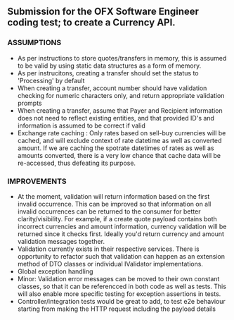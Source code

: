 ## Submission for the OFX Software Engineer coding test; to create a Currency API.

### ASSUMPTIONS
- As per instructions to store quotes/transfers in memory, this is assumed to be valid by using static data structures as a form of memory.
- As per instrucitons, creating a transfer should set the status to 'Processing' by default
- When creating a transfer, account number should have validation checking for numeric characters only, and return appropriate validation prompts
- When creating a transfer, assume that Payer and Recipient information does not need to reflect existing entities, and that provided ID's and information is assumed to be correct if valid
- Exchange rate caching : Only rates based on sell-buy currencies will be cached, and will exclude context of rate datetime as well as converted amount. If we are caching the spotrate datetimes of rates as well as amounts converted, there is a very low chance that cache data will be re-accessed, thus defeating its purpose.

### IMPROVEMENTS
- At the moment, validation will return information based on the first invalid occurrence. This can be improved so that information on all invalid occurrences can be returned to the consumer for better clarity/visibility. For example, if a create quote payload contains both incorrect currencies and amount information, currency validation will be returned since it checks first. Ideally you'd return currency and amount validation messages together.
- Validation currently exists in their respective services. There is opportunity to refactor such that validation can happen as an extension method of DTO classes or individual IValidator implementations.
- Global exception handling
- Minor: Validation error messages can be moved to their own constant classes, so that it can be referencced in both code as well as tests. This will also enable more specific testing for exception assertions in tests.
- Controller/integration tests would be great to add, to test e2e behaviour starting from making the HTTP request including the payload details
